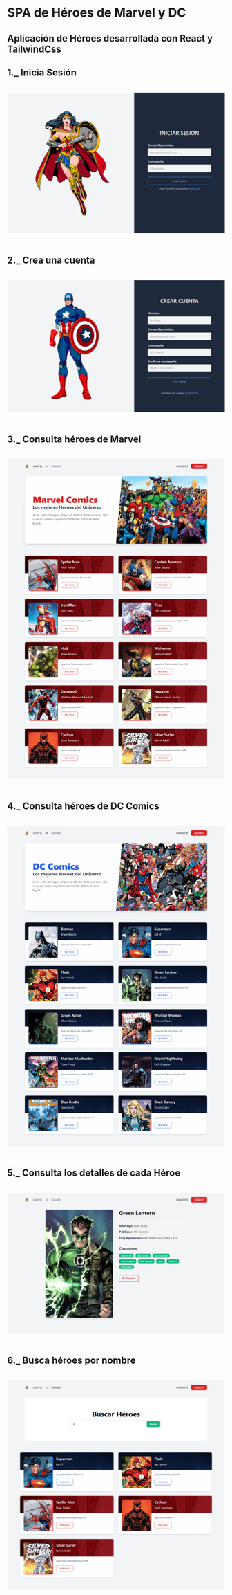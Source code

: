 # SPA de Héroes de Marvel y DC

## **Aplicación de Héroes desarrollada con React y TailwindCss**


## 1._ Inicia Sesión
&nbsp; 
![](/public/assets/capturas/heroes-01.png)
&nbsp; 
&nbsp; 
## 2._ Crea una cuenta
&nbsp; 
![](/public/assets/capturas/heroes-02.png)
&nbsp; 
&nbsp; 
## 3._ Consulta héroes de Marvel
&nbsp; 
![](/public/assets/capturas/heroes-03.png)
&nbsp; 
&nbsp; 
## 4._ Consulta héroes de DC Comics
&nbsp; 
![](/public/assets/capturas/heroes-04.png)
&nbsp; 
&nbsp; 
## 5._ Consulta los detalles de cada Héroe
&nbsp; 
![](/public/assets/capturas/heroes-06.png)
&nbsp; 
&nbsp; 
## 6._ Busca héroes por nombre
&nbsp; 
![](/public/assets/capturas/heroes-05.png)
&nbsp; 
&nbsp; 

